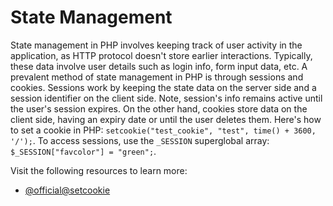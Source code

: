 # State Management

State management in PHP involves keeping track of user activity in the application, as HTTP protocol doesn't store earlier interactions. Typically, these data involve user details such as login info, form input data, etc. A prevalent method of state management in PHP is through sessions and cookies. Sessions work by keeping the state data on the server side and a session identifier on the client side. Note, session's info remains active until the user's session expires. On the other hand, cookies store data on the client side, having an expiry date or until the user deletes them. Here's how to set a cookie in PHP: `setcookie("test_cookie", "test", time() + 3600, '/');`. To access sessions, use the `_SESSION` superglobal array: `$_SESSION["favcolor"] = "green";`.

Visit the following resources to learn more:

- [@official@setcookie](https://php.net/manual/en/function.setcookie.php)
